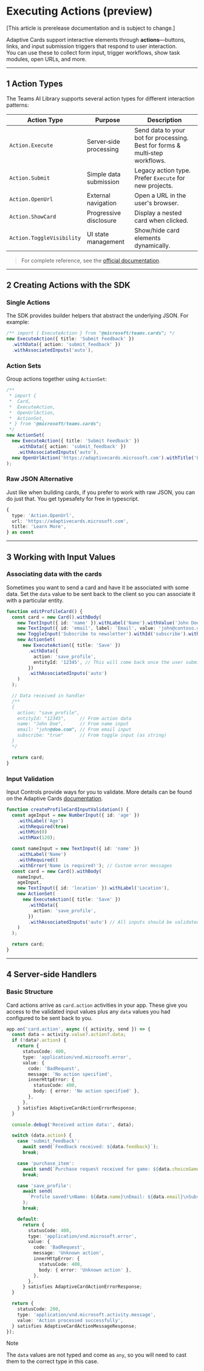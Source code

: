 # Executing Actions (preview)

[This article is prerelease documentation and is subject to change.]

Adaptive Cards support interactive elements through **actions**—buttons, links, and input submission triggers that respond to user interaction.  
You can use these to collect form input, trigger workflows, show task modules, open URLs, and more.

---

## 1 Action Types

The Teams AI Library supports several action types for different interaction patterns:

| Action Type               | Purpose                | Description                                                                  |
| ------------------------- | ---------------------- | ---------------------------------------------------------------------------- |
| `Action.Execute`          | Server‑side processing | Send data to your bot for processing. Best for forms & multi‑step workflows. |
| `Action.Submit`           | Simple data submission | Legacy action type. Prefer `Execute` for new projects.                       |
| `Action.OpenUrl`          | External navigation    | Open a URL in the user's browser.                                            |
| `Action.ShowCard`         | Progressive disclosure | Display a nested card when clicked.                                          |
| `Action.ToggleVisibility` | UI state management    | Show/hide card elements dynamically.                                         |

> For complete reference, see the [official documentation](https://adaptivecards.microsoft.com/?topic=Action.Execute).

---

## 2 Creating Actions with the SDK

### Single Actions

The SDK provides builder helpers that abstract the underlying JSON. For example:

```ts
/** import { ExecuteAction } from "@microsoft/teams.cards"; */
new ExecuteAction({ title: 'Submit Feedback' })
  .withData({ action: 'submit_feedback' })
  .withAssociatedInputs('auto'),

```

### Action Sets

Group actions together using `ActionSet`:

```ts
/**
 * import {
 *  Card,
 *  ExecuteAction,
 *  OpenUrlAction,
 *  ActionSet,
 * } from "@microsoft/teams.cards";
 */
new ActionSet(
  new ExecuteAction({ title: 'Submit Feedback' })
    .withData({ action: 'submit_feedback' })
    .withAssociatedInputs('auto'),
  new OpenUrlAction('https://adaptivecards.microsoft.com').withTitle('Learn More')
);

```

### Raw JSON Alternative

Just like when building cards, if you prefer to work with raw JSON, you can do just that. You get typesafety for free in typescript.

```ts
{
  type: 'Action.OpenUrl',
  url: 'https://adaptivecards.microsoft.com',
  title: 'Learn More',
} as const

```

---

## 3 Working with Input Values

### Associating data with the cards

Sometimes you want to send a card and have it be associated with some data. Set the `data` value to be sent back to the client so you can associate it with a particular entity.

```ts
function editProfileCard() {
  const card = new Card().withBody(
    new TextInput({ id: 'name' }).withLabel('Name').withValue('John Doe'),
    new TextInput({ id: 'email', label: 'Email', value: 'john@contoso.com' }),
    new ToggleInput('Subscribe to newsletter').withId('subscribe').withValue('false'),
    new ActionSet(
      new ExecuteAction({ title: 'Save' })
        .withData({
          action: 'save_profile',
          entityId: '12345', // This will come back once the user submits
        })
        .withAssociatedInputs('auto')
    )
  );

  // Data received in handler
  /**
  {
    action: "save_profile",
    entityId: "12345",     // From action data
    name: "John Doe",      // From name input
    email: "john@doe.com", // From email input
    subscribe: "true"      // From toggle input (as string)
  }
  */

  return card;
}

```

### Input Validation

Input Controls provide ways for you to validate. More details can be found on the Adaptive Cards [documentation](https://adaptivecards.microsoft.com/?topic=input-validation).

```ts
function createProfileCardInputValidation() {
  const ageInput = new NumberInput({ id: 'age' })
    .withLabel('Age')
    .withRequired(true)
    .withMin(0)
    .withMax(120);

  const nameInput = new TextInput({ id: 'name' })
    .withLabel('Name')
    .withRequired()
    .withError('Name is required!'); // Custom error messages
  const card = new Card().withBody(
    nameInput,
    ageInput,
    new TextInput({ id: 'location' }).withLabel('Location'),
    new ActionSet(
      new ExecuteAction({ title: 'Save' })
        .withData({
          action: 'save_profile',
        })
        .withAssociatedInputs('auto') // All inputs should be validated
    )
  );

  return card;
}

```

---

## 4 Server‑side Handlers

### Basic Structure

Card actions arrive as `card.action` activities in your app. These give you access to the validated input values plus any `data` values you had configured to be sent back to you.

```ts
app.on('card.action', async ({ activity, send }) => {
  const data = activity.value?.action?.data;
  if (!data?.action) {
    return {
      statusCode: 400,
      type: 'application/vnd.microsoft.error',
      value: {
        code: 'BadRequest',
        message: 'No action specified',
        innerHttpError: {
          statusCode: 400,
          body: { error: 'No action specified' },
        },
      },
    } satisfies AdaptiveCardActionErrorResponse;
  }

  console.debug('Received action data:', data);

  switch (data.action) {
    case 'submit_feedback':
      await send(`Feedback received: ${data.feedback}`);
      break;

    case 'purchase_item':
      await send(`Purchase request received for game: ${data.choiceGameSingle}`);
      break;

    case 'save_profile':
      await send(
        `Profile saved!\nName: ${data.name}\nEmail: ${data.email}\nSubscribed: ${data.subscribe}`
      );
      break;

    default:
      return {
        statusCode: 400,
        type: 'application/vnd.microsoft.error',
        value: {
          code: 'BadRequest',
          message: 'Unknown action',
          innerHttpError: {
            statusCode: 400,
            body: { error: 'Unknown action' },
          },
        },
      } satisfies AdaptiveCardActionErrorResponse;
  }

  return {
    statusCode: 200,
    type: 'application/vnd.microsoft.activity.message',
    value: 'Action processed successfully',
  } satisfies AdaptiveCardActionMessageResponse;
});

```

> [!NOTE]
> The `data` values are not typed and come as `any`, so you will need to cast them to the correct type in this case.